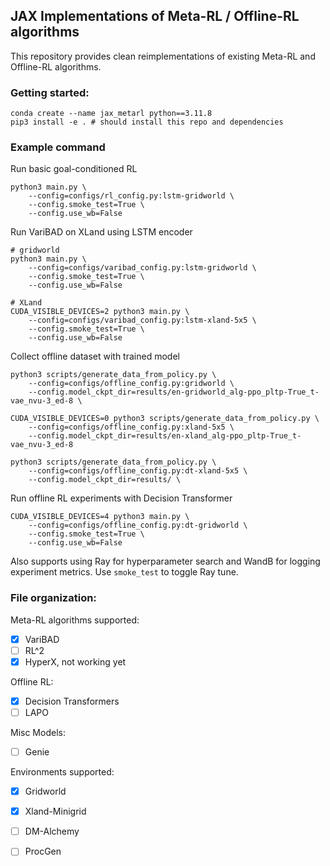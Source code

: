## JAX Implementations of Meta-RL / Offline-RL algorithms

This repository provides clean reimplementations of existing Meta-RL and Offline-RL algorithms. 

### Getting started:
```
conda create --name jax_metarl python==3.11.8
pip3 install -e . # should install this repo and dependencies
```

### Example command 
Run basic goal-conditioned RL 
```
python3 main.py \
    --config=configs/rl_config.py:lstm-gridworld \
    --config.smoke_test=True \
    --config.use_wb=False
```

Run VariBAD on XLand using LSTM encoder
```
# gridworld 
python3 main.py \
    --config=configs/varibad_config.py:lstm-gridworld \
    --config.smoke_test=True \
    --config.use_wb=False

# XLand
CUDA_VISIBLE_DEVICES=2 python3 main.py \
    --config=configs/varibad_config.py:lstm-xland-5x5 \
    --config.smoke_test=True \
    --config.use_wb=False
```

Collect offline dataset with trained model
```
python3 scripts/generate_data_from_policy.py \
    --config=configs/offline_config.py:gridworld \
    --config.model_ckpt_dir=results/en-gridworld_alg-ppo_pltp-True_t-vae_nvu-3_ed-8 \

CUDA_VISIBLE_DEVICES=0 python3 scripts/generate_data_from_policy.py \
    --config=configs/offline_config.py:xland-5x5 \
    --config.model_ckpt_dir=results/en-xland_alg-ppo_pltp-True_t-vae_nvu-3_ed-8

python3 scripts/generate_data_from_policy.py \
    --config=configs/offline_config.py:dt-xland-5x5 \
    --config.model_ckpt_dir=results/ \
```

Run offline RL experiments with Decision Transformer
```
CUDA_VISIBLE_DEVICES=4 python3 main.py \
    --config=configs/offline_config.py:dt-gridworld \
    --config.smoke_test=True \
    --config.use_wb=False
```

Also supports using Ray for hyperparameter search and WandB for logging experiment metrics. Use `smoke_test` to toggle Ray tune. 

### File organization:


Meta-RL algorithms supported:
- [x] VariBAD
- [ ] RL^2
- [x] HyperX, not working yet

Offline RL:
- [x] Decision Transformers 
- [ ] LAPO

Misc Models:
- [ ] Genie

Environments supported:
- [x] Gridworld
- [x] Xland-Minigrid 
- [ ] DM-Alchemy
- [ ] ProcGen

